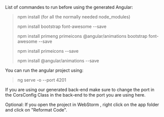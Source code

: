 List of commandes to run before using the generated Angular: 
>npm install (for all the normally needed node_modules)
>
>npm install bootstrap font-awesome --save
>
>npm install primeng primeicons @angular/animations bootstrap font-awesome --save
>
>npm install primeicons --save
>
>npm install @angular/animations --save

You can run the angular project using:
>ng serve -o --port 4201

If you are using our generated back-end make sure to change the
port in the CorsConfig Class in the back-end to the port you
are using here.

Optional: If you open the project in WebStorm , right click on
the app folder and click on "Reformat Code".
